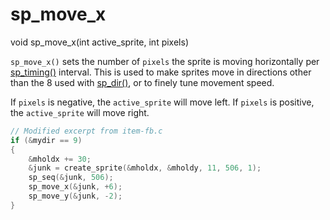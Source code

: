 # sp_move_x

<Prototype>void sp_move_x(int active_sprite, int pixels)</Prototype>

`sp_move_x()` sets the number of `pixels` the sprite is moving horizontally per [sp_timing()](./sp-timing.md) interval. This is used to make sprites move in directions other than the 8 used with [sp_dir()](./sp-dir.md), or to finely tune movement speed.

If `pixels` is negative, the `active_sprite` will move left. If `pixels` is positive, the `active_sprite` will move right.

```c
// Modified excerpt from item-fb.c
if (&mydir == 9)
{
    &mholdx += 30;
    &junk = create_sprite(&mholdx, &mholdy, 11, 506, 1);
    sp_seq(&junk, 506);
    sp_move_x(&junk, +6);
    sp_move_y(&junk, -2);
}
```
